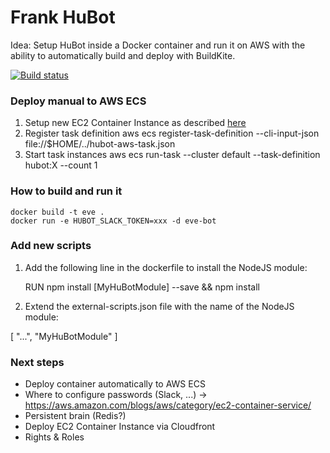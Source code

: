 Frank HuBot
===========

Idea: Setup HuBot inside a Docker container and run it on AWS with the ability to automatically build and deploy with BuildKite.

[![Build status](https://badge.buildkite.com/5831f456ed06e57f2cdabe5d595276d49c7628e67cf4262b09.svg)](https://buildkite.com/ca/rebuild-eve)

### Deploy manual to AWS ECS
1. Setup new EC2 Container Instance as described [here](http://docs.aws.amazon.com/AmazonECS/latest/developerguide/ECS_GetStarted.html)
2. Register task definition
      aws ecs register-task-definition --cli-input-json file://$HOME/../hubot-aws-task.json
3. Start task instances
      aws ecs run-task --cluster default --task-definition hubot:X --count 1



### How to build and run it
    docker build -t eve .
    docker run -e HUBOT_SLACK_TOKEN=xxx -d eve-bot

### Add new scripts
1. Add the following line in the dockerfile to install the NodeJS module:

    RUN npm install [MyHuBotModule] --save && npm install

2. Extend the external-scripts.json file with the name of the NodeJS module:

  [ "...",
    "MyHuBotModule"
    ]


### Next steps
* Deploy container automatically to AWS ECS
* Where to configure passwords (Slack, ...) -> https://aws.amazon.com/blogs/aws/category/ec2-container-service/
* Persistent brain (Redis?)
* Deploy EC2 Container Instance via Cloudfront
* Rights & Roles
